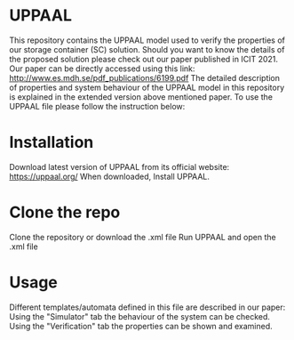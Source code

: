# UPPAAL
This repository contains the UPPAAL model used to verify the properties of our storage container (SC) solution. Should you want to know the details of the proposed solution please check out our paper published in ICIT 2021. Our paper can be directly accessed using this link: http://www.es.mdh.se/pdf_publications/6199.pdf
The detailed description of properties and system behaviour of the UPPAAL model in this repository is explained in the extended version above mentioned paper.
To use the UPPAAL file please follow the instruction below:
# Installation
Download latest version of UPPAAL from its official website: https://uppaal.org/
When downloaded, Install UPPAAL.
# Clone the repo 
Clone the repository or download the .xml file 
Run UPPAAL and open the .xml file 
# Usage
Different templates/automata defined in this file are described in our paper: 
Using the "Simulator" tab the behaviour of the system can be checked.
Using the "Verification" tab the properties can be shown and examined.
